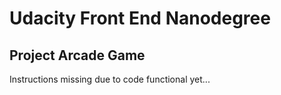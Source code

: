 # Udacity Front End Nanodegree
## Project Arcade Game
Instructions missing due to code functional yet... 
